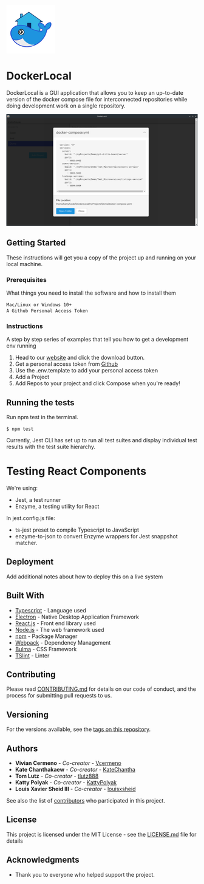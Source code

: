 
![DockerLocal Demo](/images/phlippy_icon.png)
# DockerLocal

DockerLocal is a GUI application that allows you to keep an up-to-date version of the docker compose file for interconnected repositories while doing development work on a single repository.

![DockerLocal Demo](/demoScreenshot.png)

## Getting Started

These instructions will get you a copy of the project up and running on your local machine.

### Prerequisites

What things you need to install the software and how to install them

```
Mac/Linux or Windows 10+
A Github Personal Access Token
```

### Instructions

A step by step series of examples that tell you how to get a development env running

1. Head to our [website](dockerlocal.io) and click the download button.
2. Get a personal access token from [Github](https://docs.github.com/en/github/authenticating-to-github/creating-a-personal-access-token)
3. Use the .env.template to add your personal access token
4. Add a Project
5. Add Repos to your project and click Compose when you're ready!

## Running the tests

Run npm test in the terminal. 

```
$ npm test
```

Currently, Jest CLI has set up to run all test suites and display individual test results with the test suite hierarchy.

# Testing React Components
We're using: 
- Jest, a test runner
- Enzyme, a testing utility for React

In jest.config.js file:
- ts-jest preset to compile Typescript to JavaScript 
- enzyme-to-json to convert Enzyme wrappers for Jest snappshot matcher.

## Deployment

Add additional notes about how to deploy this on a live system

## Built With

* [Typescript](https://www.typescriptlang.org/) - Language used
* [Electron](https://www.electronjs.org/) - Native Desktop Application Framework
* [React.js](https://reactjs.org/) - Front end library used
* [Node.js](https://nodejs.org/en/) - The web framework used
* [npm](https://www.npmjs.com/) - Package Manager
* [Webpack](https://webpack.js.org/) - Dependency Management
* [Bulma](https://bulma.io/) - CSS Framework
* [TSlint](https://palantir.github.io/tslint/) - Linter


## Contributing

Please read [CONTRIBUTING.md](https://github.com/oslabs-beta/DockerLocal/blob/master/CONTRIBUTING.md) for details on our code of conduct, and the process for submitting pull requests to us.

## Versioning

For the versions available, see the [tags on this repository](https://github.com/your/project/tags). 

## Authors

* **Vivian Cermeno** - *Co-creator* - [Vcermeno](https://github.com/vcermeno)
* **Kate Chanthakaew** - *Co-creator* - [KateChantha](https://github.com/KateChantha)
* **Tom Lutz** - *Co-creator* - [tlutz888](https://github.com/tlutz888)
* **Katty Polyak** - *Co-creator* - [KattyPolyak](https://github.com/KattyPolyak)
* **Louis Xavier Sheid III** - *Co-creator* - [louisxsheid](https://github.com/louisxsheid)

See also the list of [contributors](https://github.com/oslabs-beta/DockerLocal/contributors) who participated in this project.

## License

This project is licensed under the MIT License - see the [LICENSE.md](LICENSE.md) file for details

## Acknowledgments

* Thank you to everyone who helped support the project.
